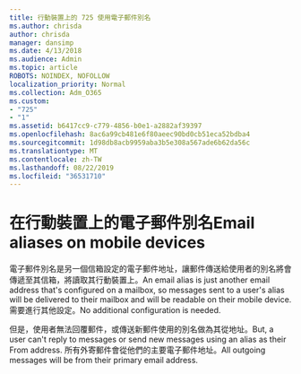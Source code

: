 ```yaml
---
title: 行動裝置上的 725 使用電子郵件別名
ms.author: chrisda
author: chrisda
manager: dansimp
ms.date: 4/13/2018
ms.audience: Admin
ms.topic: article
ROBOTS: NOINDEX, NOFOLLOW
localization_priority: Normal
ms.collection: Adm_O365
ms.custom:
- "725"
- "1"
ms.assetid: b6417cc9-c779-4856-b0e1-a2882af39397
ms.openlocfilehash: 8ac6a99cb481e6f80aeec90bd0cb51eca52bdba4
ms.sourcegitcommit: 1d98db8acb9959aba3b5e308a567ade6b62da56c
ms.translationtype: MT
ms.contentlocale: zh-TW
ms.lasthandoff: 08/22/2019
ms.locfileid: "36531710"
---
```

# <a name="email-aliases-on-mobile-devices"></a><span data-ttu-id="a179c-102">在行動裝置上的電子郵件別名</span><span class="sxs-lookup"><span data-stu-id="a179c-102">Email aliases on mobile devices</span></span>

<span data-ttu-id="a179c-103">電子郵件別名是另一個信箱設定的電子郵件地址，讓郵件傳送給使用者的別名將會傳遞至其信箱，將讀取其行動裝置上。</span><span class="sxs-lookup"><span data-stu-id="a179c-103">An email alias is just another email address that's configured on a mailbox, so messages sent to a user's alias will be delivered to their mailbox and will be readable on their mobile device.</span></span> <span data-ttu-id="a179c-104">需要進行其他設定。</span><span class="sxs-lookup"><span data-stu-id="a179c-104">No additional configuration is needed.</span></span>

<span data-ttu-id="a179c-105">但是，使用者無法回覆郵件，或傳送新郵件使用的別名做為其從地址。</span><span class="sxs-lookup"><span data-stu-id="a179c-105">But, a user can't reply to messages or send new messages using an alias as their From address.</span></span> <span data-ttu-id="a179c-106">所有外寄郵件會從他們的主要電子郵件地址。</span><span class="sxs-lookup"><span data-stu-id="a179c-106">All outgoing messages will be from their primary email address.</span></span>
